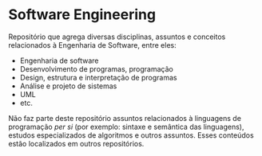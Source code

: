 # Software Engineering

Repositório que agrega diversas disciplinas, assuntos e conceitos relacionados
à Engenharia de Software, entre eles:

* Engenharia de software
* Desenvolvimento de programas, programação
* Design, estrutura e interpretação de programas
* Análise e projeto de sistemas
* UML
* etc.

Não faz parte deste repositório assuntos relacionados à linguagens de
programação _per si_ (por exemplo: sintaxe e semântica das linguagens),
estudos especializados de algoritmos e outros assuntos. Esses conteúdos
estão localizados em outros repositórios.
